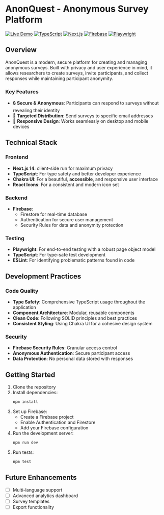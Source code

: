 # AnonQuest - Anonymous Survey Platform

[![Live Demo](https://img.shields.io/badge/Live%20Demo-🚀-green)](YOUR_LIVE_WEBSITE_LINK_HERE)
[![TypeScript](https://img.shields.io/badge/TypeScript-007ACC?style=flat&logo=typescript&logoColor=white)](https://www.typescriptlang.org/)
[![Next.js](https://img.shields.io/badge/Next.js-000000?style=flat&logo=next.js&logoColor=white)](https://nextjs.org/)
[![Firebase](https://img.shields.io/badge/Firebase-FFCA28?style=flat&logo=firebase&logoColor=black)](https://firebase.google.com/)
[![Playwright](https://img.shields.io/badge/Playwright-2EAD33?style=flat&logo=playwright&logoColor=white)](https://playwright.dev/)

## Overview

AnonQuest is a modern, secure platform for creating and managing anonymous surveys. Built with privacy and user experience in mind, it allows researchers to create surveys, invite participants, and collect responses while maintaining participant anonymity.

### Key Features

- 🔒 **Secure & Anonymous**: Participants can respond to surveys without revealing their identity
- 🎯 **Targeted Distribution**: Send surveys to specific email addresses
- 📱 **Responsive Design**: Works seamlessly on desktop and mobile devices

## Technical Stack

### Frontend

- **Next.js 14**: client-side run for maximum privacy
- **TypeScript**: For type safety and better developer experience
- **Chakra UI**: For a beautiful, **accessible**, and responsive user interface
- **React Icons**: For a consistent and modern icon set

### Backend

- **Firebase**:
  - Firestore for real-time database
  - Authentication for secure user management
  - Security Rules for data and anonymity protection

### Testing

- **Playwright**: For end-to-end testing with a robust page object model
- **TypeScript**: For type-safe test development
- **ESLint**: For identifying problematic patterns found in code

## Development Practices

### Code Quality

- **Type Safety**: Comprehensive TypeScript usage throughout the application
- **Component Architecture**: Modular, reusable components
- **Clean Code**: Following SOLID principles and best practices
- **Consistent Styling**: Using Chakra UI for a cohesive design system

### Security

- **Firebase Security Rules**: Granular access control
- **Anonymous Authentication**: Secure participant access
- **Data Protection**: No personal data stored with responses

## Getting Started

1. Clone the repository
2. Install dependencies:
   ```bash
   npm install
   ```
3. Set up Firebase:
   - Create a Firebase project
   - Enable Authentication and Firestore
   - Add your Firebase configuration
4. Run the development server:
   ```bash
   npm run dev
   ```
5. Run tests:
   ```bash
   npm test
   ```

## Future Enhancements

- [ ] Multi-language support
- [ ] Advanced analytics dashboard
- [ ] Survey templates
- [ ] Export functionality
